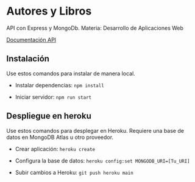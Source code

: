 # Autores y Libros

API con Express y MongoDb. Materia: Desarrollo de Aplicaciones Web

[Documentación API](./docs/api.md)

## Instalación

Use estos comandos para instalar de manera local.

- Instalar dependencias: `npm install`

- Iniciar servidor: `npm run start`

## Despliegue en heroku

Use estos comandos para desplegar en Heroku. Requiere una base de datos en MongoDB Atlas u otro proveedor.

- Crear aplicación: `heroku create`

- Configura la base de datos: `heroku config:set MONGODB_URI=[Tu_URI]`

- Subir cambios a Heroku: `git push heroku main`
